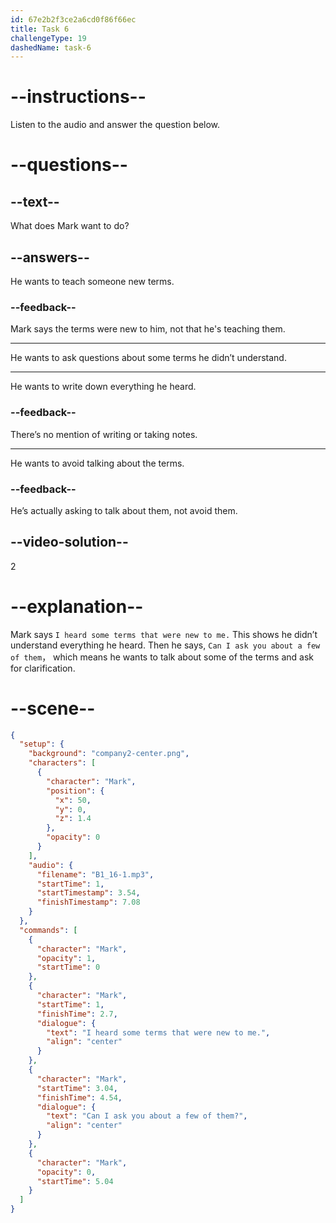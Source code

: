 ```yaml
---
id: 67e2b2f3ce2a6cd0f86f66ec
title: Task 6
challengeType: 19
dashedName: task-6
---
```


<!-- (Audio) Mark: I heard some terms that were new to me. Can I ask you about a few of them? -->

# --instructions--

Listen to the audio and answer the question below.

# --questions--

## --text--

What does Mark want to do?

## --answers--

He wants to teach someone new terms.

### --feedback--

Mark says the terms were new to him, not that he's teaching them.

---

He wants to ask questions about some terms he didn’t understand.

---

He wants to write down everything he heard.

### --feedback--

There’s no mention of writing or taking notes.

---

He wants to avoid talking about the terms.

### --feedback--

He’s actually asking to talk about them, not avoid them.

## --video-solution--

2

# --explanation--

Mark says `I heard some terms that were new to me.` This shows he didn’t understand everything he heard. Then he says, `Can I ask you about a few of them`， which means he wants to talk about some of the terms and ask for clarification.

# --scene--

```json
{
  "setup": {
    "background": "company2-center.png",
    "characters": [
      {
        "character": "Mark",
        "position": {
          "x": 50,
          "y": 0,
          "z": 1.4
        },
        "opacity": 0
      }
    ],
    "audio": {
      "filename": "B1_16-1.mp3",
      "startTime": 1,
      "startTimestamp": 3.54,
      "finishTimestamp": 7.08
    }
  },
  "commands": [
    {
      "character": "Mark",
      "opacity": 1,
      "startTime": 0
    },
    {
      "character": "Mark",
      "startTime": 1,
      "finishTime": 2.7,
      "dialogue": {
        "text": "I heard some terms that were new to me.",
        "align": "center"
      }
    },
    {
      "character": "Mark",
      "startTime": 3.04,
      "finishTime": 4.54,
      "dialogue": {
        "text": "Can I ask you about a few of them?",
        "align": "center"
      }
    },
    {
      "character": "Mark",
      "opacity": 0,
      "startTime": 5.04
    }
  ]
}
```

